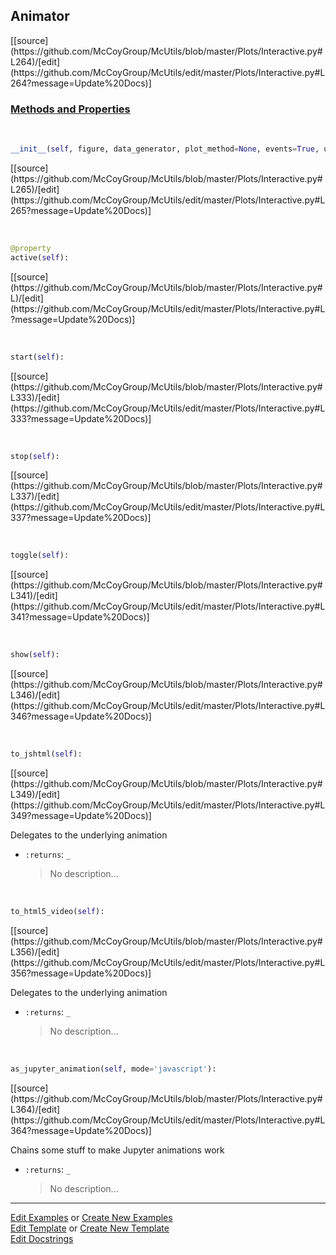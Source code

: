 ## <a id="McUtils.Plots.Interactive.Animator">Animator</a> 
<div class="docs-source-link" markdown="1">
[[source](https://github.com/McCoyGroup/McUtils/blob/master/Plots/Interactive.py#L264)/[edit](https://github.com/McCoyGroup/McUtils/edit/master/Plots/Interactive.py#L264?message=Update%20Docs)]
</div>



<div class="collapsible-section">
 <div class="collapsible-section collapsible-section-header" markdown="1">
 
### <a class="collapse-link" data-toggle="collapse" href="#methods">Methods and Properties</a> <a class="float-right" data-toggle="collapse" href="#methods"><i class="fa fa-chevron-down"></i></a>

 </div>
 <div class="collapsible-section collapsible-section-body collapse" id="methods" markdown="1">

<a id="McUtils.Plots.Interactive.Animator.__init__" class="docs-object-method">&nbsp;</a> 
```python
__init__(self, figure, data_generator, plot_method=None, events=True, update=False, **anim_ops): 
```
<div class="docs-source-link" markdown="1">
[[source](https://github.com/McCoyGroup/McUtils/blob/master/Plots/Interactive.py#L265)/[edit](https://github.com/McCoyGroup/McUtils/edit/master/Plots/Interactive.py#L265?message=Update%20Docs)]
</div>

<a id="McUtils.Plots.Interactive.Animator.active" class="docs-object-method">&nbsp;</a> 
```python
@property
active(self): 
```
<div class="docs-source-link" markdown="1">
[[source](https://github.com/McCoyGroup/McUtils/blob/master/Plots/Interactive.py#L)/[edit](https://github.com/McCoyGroup/McUtils/edit/master/Plots/Interactive.py#L?message=Update%20Docs)]
</div>

<a id="McUtils.Plots.Interactive.Animator.start" class="docs-object-method">&nbsp;</a> 
```python
start(self): 
```
<div class="docs-source-link" markdown="1">
[[source](https://github.com/McCoyGroup/McUtils/blob/master/Plots/Interactive.py#L333)/[edit](https://github.com/McCoyGroup/McUtils/edit/master/Plots/Interactive.py#L333?message=Update%20Docs)]
</div>

<a id="McUtils.Plots.Interactive.Animator.stop" class="docs-object-method">&nbsp;</a> 
```python
stop(self): 
```
<div class="docs-source-link" markdown="1">
[[source](https://github.com/McCoyGroup/McUtils/blob/master/Plots/Interactive.py#L337)/[edit](https://github.com/McCoyGroup/McUtils/edit/master/Plots/Interactive.py#L337?message=Update%20Docs)]
</div>

<a id="McUtils.Plots.Interactive.Animator.toggle" class="docs-object-method">&nbsp;</a> 
```python
toggle(self): 
```
<div class="docs-source-link" markdown="1">
[[source](https://github.com/McCoyGroup/McUtils/blob/master/Plots/Interactive.py#L341)/[edit](https://github.com/McCoyGroup/McUtils/edit/master/Plots/Interactive.py#L341?message=Update%20Docs)]
</div>

<a id="McUtils.Plots.Interactive.Animator.show" class="docs-object-method">&nbsp;</a> 
```python
show(self): 
```
<div class="docs-source-link" markdown="1">
[[source](https://github.com/McCoyGroup/McUtils/blob/master/Plots/Interactive.py#L346)/[edit](https://github.com/McCoyGroup/McUtils/edit/master/Plots/Interactive.py#L346?message=Update%20Docs)]
</div>

<a id="McUtils.Plots.Interactive.Animator.to_jshtml" class="docs-object-method">&nbsp;</a> 
```python
to_jshtml(self): 
```
<div class="docs-source-link" markdown="1">
[[source](https://github.com/McCoyGroup/McUtils/blob/master/Plots/Interactive.py#L349)/[edit](https://github.com/McCoyGroup/McUtils/edit/master/Plots/Interactive.py#L349?message=Update%20Docs)]
</div>

Delegates to the underlying animation
- `:returns`: `_`
    >No description...

<a id="McUtils.Plots.Interactive.Animator.to_html5_video" class="docs-object-method">&nbsp;</a> 
```python
to_html5_video(self): 
```
<div class="docs-source-link" markdown="1">
[[source](https://github.com/McCoyGroup/McUtils/blob/master/Plots/Interactive.py#L356)/[edit](https://github.com/McCoyGroup/McUtils/edit/master/Plots/Interactive.py#L356?message=Update%20Docs)]
</div>

Delegates to the underlying animation
- `:returns`: `_`
    >No description...

<a id="McUtils.Plots.Interactive.Animator.as_jupyter_animation" class="docs-object-method">&nbsp;</a> 
```python
as_jupyter_animation(self, mode='javascript'): 
```
<div class="docs-source-link" markdown="1">
[[source](https://github.com/McCoyGroup/McUtils/blob/master/Plots/Interactive.py#L364)/[edit](https://github.com/McCoyGroup/McUtils/edit/master/Plots/Interactive.py#L364?message=Update%20Docs)]
</div>

Chains some stuff to make Jupyter animations work
- `:returns`: `_`
    >No description...

 </div>
</div>




___

[Edit Examples](https://github.com/McCoyGroup/McUtils/edit/gh-pages/ci/examples/McUtils/Plots/Interactive/Animator.md) or 
[Create New Examples](https://github.com/McCoyGroup/McUtils/new/gh-pages/?filename=ci/examples/McUtils/Plots/Interactive/Animator.md) <br/>
[Edit Template](https://github.com/McCoyGroup/McUtils/edit/gh-pages/ci/docs/McUtils/Plots/Interactive/Animator.md) or 
[Create New Template](https://github.com/McCoyGroup/McUtils/new/gh-pages/?filename=ci/docs/templates/McUtils/Plots/Interactive/Animator.md) <br/>
[Edit Docstrings](https://github.com/McCoyGroup/McUtils/edit/master/Plots/Interactive.py#L264?message=Update%20Docs)